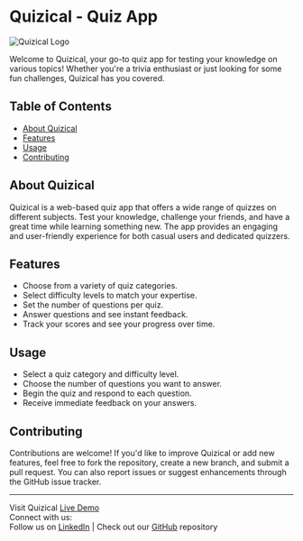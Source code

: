 # Quizical - Quiz App

![Quizical Logo](https://github.com/Yab1/Quizzical/blob/main/public/favicon.ico)

Welcome to Quizical, your go-to quiz app for testing your knowledge on various topics! Whether you're a trivia enthusiast or just looking for some fun challenges, Quizical has you covered.

## Table of Contents

- [About Quizical](#about-quizical)
- [Features](#features)
- [Usage](#usage)
- [Contributing](#contributing)

## About Quizical

Quizical is a web-based quiz app that offers a wide range of quizzes on different subjects. Test your knowledge, challenge your friends, and have a great time while learning something new. The app provides an engaging and user-friendly experience for both casual users and dedicated quizzers.

## Features

- Choose from a variety of quiz categories.
- Select difficulty levels to match your expertise.
- Set the number of questions per quiz.
- Answer questions and see instant feedback.
- Track your scores and see your progress over time.

## Usage

- Select a quiz category and difficulty level.
- Choose the number of questions you want to answer.
- Begin the quiz and respond to each question.
- Receive immediate feedback on your answers.

## Contributing

Contributions are welcome! If you'd like to improve Quizical or add new features, feel free to fork the repository, create a new branch, and submit a pull request. You can also report issues or suggest enhancements through the GitHub issue tracker.

---

Visit Quizical [Live Demo](https://your-quizical-app-url.com)  
Connect with us:  
Follow us on [LinkedIn](https://www.linkedin.com/in/yeabsera-lisanework-7570981ba/) | Check out our [GitHub](https://github.com/Yab1) repository
